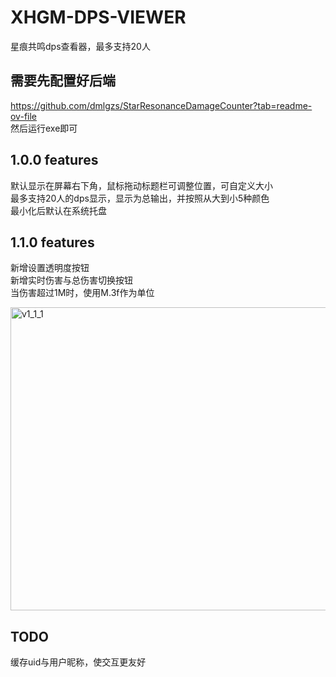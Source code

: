# XHGM-DPS-VIEWER
星痕共鸣dps查看器，最多支持20人

## 需要先配置好后端
https://github.com/dmlgzs/StarResonanceDamageCounter?tab=readme-ov-file<br>
然后运行exe即可

## 1.0.0 features
默认显示在屏幕右下角，鼠标拖动标题栏可调整位置，可自定义大小<br>
最多支持20人的dps显示，显示为总输出，并按照从大到小5种颜色<br>
最小化后默认在系统托盘<br>

## 1.1.0 features
新增设置透明度按钮<br>
新增实时伤害与总伤害切换按钮<br>
当伤害超过1M时，使用M.3f作为单位<br>

<img width="525" height="485" alt="v1_1_1" src="https://github.com/user-attachments/assets/aeadfd7c-12a4-4542-9b91-ecb4a872377c" />


## TODO
缓存uid与用户昵称，使交互更友好

